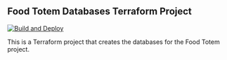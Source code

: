 ## Food Totem Databases Terraform Project
[![Build and Deploy](https://github.com/leonardo-avila/food-totem-db/actions/workflows/build.yml/badge.svg)](https://github.com/leonardo-avila/food-totem-db/actions/workflows/build.yml)

This is a Terraform project that creates the databases for the Food Totem project.
